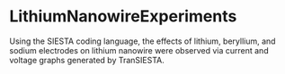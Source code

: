 # LithiumNanowireExperiments
Using the SIESTA coding language, the effects of lithium, beryllium, and sodium electrodes on lithium nanowire were observed via current and voltage graphs generated by TranSIESTA.
